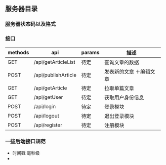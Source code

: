 ## 服务器目录

### 服务器状态码以及格式
### 接口
| methods   |      api                  |  params    |   描述      |
|-----------|---------------------------|------------|------------|           
| GET       |  /api/getArticleList      |   待定     | 查询文章的数据
| POST      |  /api/publishArticle      |   待定     | 发表新的文章 ＋编辑文章
| GET       |  /api/getArticle          |   待定     | 拉取单篇文章
| GET       |  /api/getUser             |   待定     | 获取用户身份信息
| POST      |  /api/login               |   待定     | 登录模块
| POST      |  /api/logout              |   待定     | 退出登录模块
| POST      |  /api/register            |   待定     | 注册模块
    
### 一些后端接口规范
- 时间戳 毫秒级 
- 
